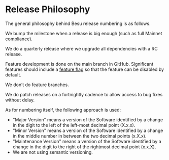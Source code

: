 # Release Philosophy

The general philosophy behind Besu release numbering is as follows.

We bump the milestone when a release is big enough (such as full Mainnet compliance).

We do a quarterly release where we upgrade all dependencies with a RC release.

Feature development is done on the main branch in GitHub. Significant features should include a [feature flag](../../../../besu/design-documents/feature-flags.md) so that the feature can be disabled by default.

We don’t do feature branches.

We do patch releases on a fortnightly cadence to allow access to bug fixes without delay.

  

As for numbering itself, the following approach is used:

- "Major Version" means a version of the Software identified by a change in the digit to the left of the left-most decimal point (X.x.x).
- "Minor Version" means a version of the Software identified by a change in the middle number in between the two decimal points (x.X.x).
- "Maintenance Version" means a version of the Software identified by a change in the digit to the right of the rightmost decimal point (x.x.X).
- We are not using semantic versioning.